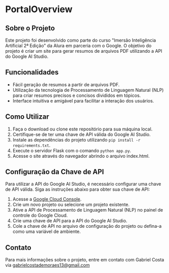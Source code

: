 # PortalOverview

## Sobre o Projeto

Este projeto foi desenvolvido como parte do curso "Imersão Inteligência Artificial 2ª Edição" da Alura em parceria com o Google. O objetivo do projeto é criar um site para gerar resumos de arquivos PDF utilizando a API do Google AI Studio.

## Funcionalidades

- Fácil geração de resumos a partir de arquivos PDF.
- Utilização da tecnologia de Processamento de Linguagem Natural (NLP) para criar resumos precisos e concisos divididos em tópicos.
- Interface intuitiva e amigável para facilitar a interação dos usuários.

## Como Utilizar

1. Faça o download ou clone este repositório para sua máquina local.
2. Certifique-se de ter uma chave de API válida do Google AI Studio.
3. Instale as dependências do projeto utilizando `pip install -r requirements.txt`.
4. Execute o servidor Flask com o comando `python app.py`.
5. Acesse o site através do navegador abrindo o arquivo index.html.

## Configuração da Chave de API

Para utilizar a API do Google AI Studio, é necessário configurar uma chave de API válida. Siga as instruções abaixo para obter sua chave de API:

1. Acesse a [Google Cloud Console](https://console.cloud.google.com/).
2. Crie um novo projeto ou selecione um projeto existente.
3. Ative a API de Processamento de Linguagem Natural (NLP) no painel de controle do Google Cloud.
4. Crie uma chave de API para a API do Google AI Studio.
5. Cole a chave de API no arquivo de configuração do projeto ou defina-a como uma variável de ambiente.
   
## Contato

Para mais informações sobre o projeto, entre em contato com Gabriel Costa via gabrielcostademoraes13@gmail.com
